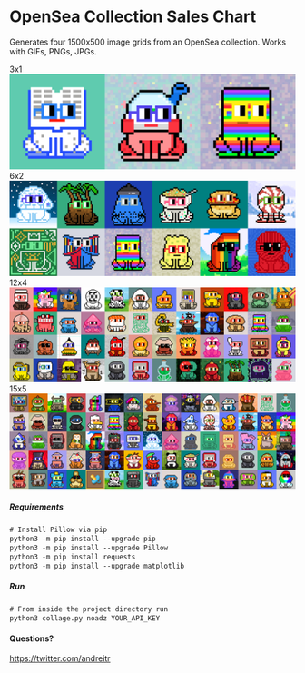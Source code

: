 # OpenSea Collection Sales Chart
Generates four 1500x500 image grids from an OpenSea collection. Works with GIFs, PNGs, JPGs.

3x1
![alt text](https://github.com/andreitr/opensea_collection_grid/blob/main/images/sample_cover_lg.png?raw=true)
6x2
![alt text](https://github.com/andreitr/opensea_collection_grid/blob/main/images/sample_cover_md.png?raw=true)
12x4
![alt text](https://github.com/andreitr/opensea_collection_grid/blob/main/images/sample_cover_sm.png?raw=true)
15x5
![alt text](https://github.com/andreitr/opensea_collection_grid/blob/main/images/sample_cover_xs.png?raw=true)


##### Requirements
```
# Install Pillow via pip
python3 -m pip install --upgrade pip 
python3 -m pip install --upgrade Pillow
python3 -m pip install requests
python3 -m pip install --upgrade matplotlib
```

##### Run
```
# From inside the project directory run
python3 collage.py noadz YOUR_API_KEY
```

#### Questions?
https://twitter.com/andreitr
